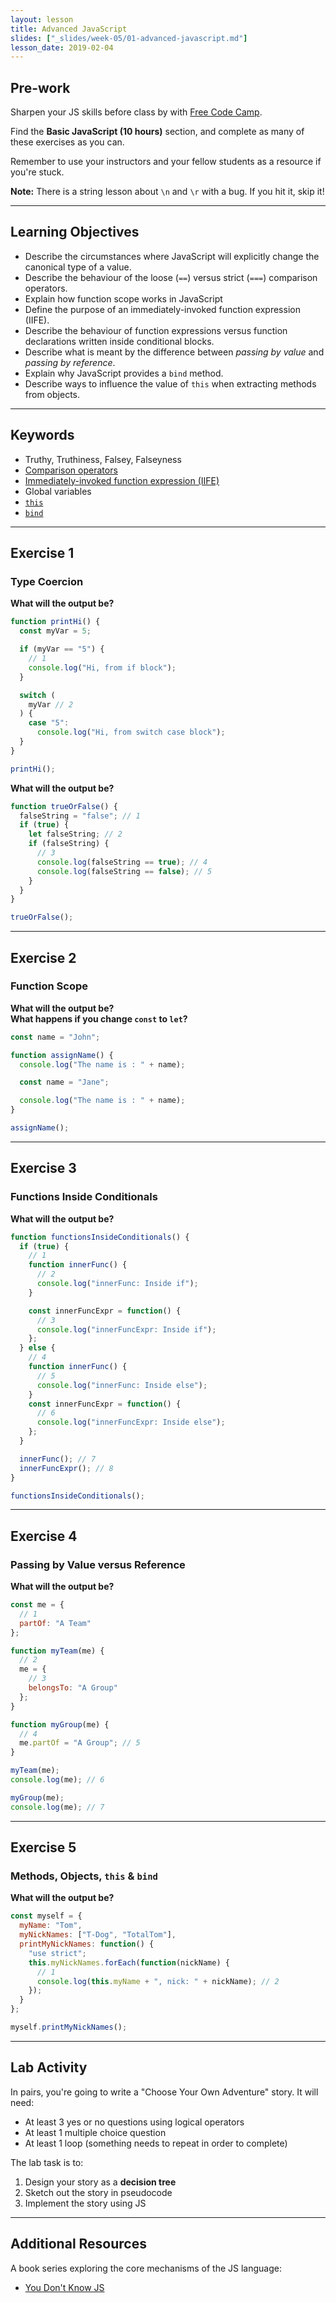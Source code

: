 ```yaml
---
layout: lesson
title: Advanced JavaScript
slides: ["_slides/week-05/01-advanced-javascript.md"]
lesson_date: 2019-02-04
---
```


## Pre-work

Sharpen your JS skills before class by with [Free Code Camp](http://www.freecodecamp.com/map).

Find the **Basic JavaScript (10 hours)** section, and complete as many of these exercises as you can.

Remember to use your instructors and your fellow students as a resource if you're stuck.

**Note:** There is a string lesson about `\n` and `\r` with a bug. If you hit it, skip it!

---

## Learning Objectives

- Describe the circumstances where JavaScript will explicitly change the canonical type of a value.
- Describe the behaviour of the loose (`==`) versus strict (`===`) comparison operators.
- Explain how function scope works in JavaScript
- Define the purpose of an immediately-invoked function expression (IIFE).
- Describe the behaviour of function expressions versus function declarations written inside conditional blocks.
- Describe what is meant by the difference between _passing by value_ and _passing by reference_.
- Explain why JavaScript provides a `bind` method.
- Describe ways to influence the value of `this` when extracting methods from objects.

---

## Keywords

- Truthy, Truthiness, Falsey, Falseyness
- [Comparison operators](https://developer.mozilla.org/en-US/docs/Web/JavaScript/Reference/Operators/Comparison_Operators)
- [Immediately-invoked function expression (IIFE)](https://developer.mozilla.org/en-US/docs/Glossary/IIFE)
- Global variables
- [`this`](https://developer.mozilla.org/en/docs/Web/JavaScript/Reference/Operators/this)
- [`bind`](https://developer.mozilla.org/en-US/docs/Web/JavaScript/Reference/Global_Objects/Function/bind)

---

## Exercise 1

### Type Coercion

**What will the output be?**

```js
function printHi() {
  const myVar = 5;

  if (myVar == "5") {
    // 1
    console.log("Hi, from if block");
  }

  switch (
    myVar // 2
  ) {
    case "5":
      console.log("Hi, from switch case block");
  }
}

printHi();
```

**What will the output be?**

```js
function trueOrFalse() {
  falseString = "false"; // 1
  if (true) {
    let falseString; // 2
    if (falseString) {
      // 3
      console.log(falseString == true); // 4
      console.log(falseString == false); // 5
    }
  }
}

trueOrFalse();
```

---

## Exercise 2

### Function Scope

**What will the output be?** <br/>
**What happens if you change `const` to `let`?**

```js
const name = "John";

function assignName() {
  console.log("The name is : " + name);

  const name = "Jane";

  console.log("The name is : " + name);
}

assignName();
```

---

## Exercise 3

### Functions Inside Conditionals

**What will the output be?**

```js
function functionsInsideConditionals() {
  if (true) {
    // 1
    function innerFunc() {
      // 2
      console.log("innerFunc: Inside if");
    }

    const innerFuncExpr = function() {
      // 3
      console.log("innerFuncExpr: Inside if");
    };
  } else {
    // 4
    function innerFunc() {
      // 5
      console.log("innerFunc: Inside else");
    }
    const innerFuncExpr = function() {
      // 6
      console.log("innerFuncExpr: Inside else");
    };
  }

  innerFunc(); // 7
  innerFuncExpr(); // 8
}

functionsInsideConditionals();
```

---

## Exercise 4

### Passing by Value versus Reference

**What will the output be?**

```js
const me = {
  // 1
  partOf: "A Team"
};

function myTeam(me) {
  // 2
  me = {
    // 3
    belongsTo: "A Group"
  };
}

function myGroup(me) {
  // 4
  me.partOf = "A Group"; // 5
}

myTeam(me);
console.log(me); // 6

myGroup(me);
console.log(me); // 7
```

---

## Exercise 5

### Methods, Objects, `this` & `bind`

**What will the output be?**

```js
const myself = {
  myName: "Tom",
  myNickNames: ["T-Dog", "TotalTom"],
  printMyNickNames: function() {
    "use strict";
    this.myNickNames.forEach(function(nickName) {
      // 1
      console.log(this.myName + ", nick: " + nickName); // 2
    });
  }
};

myself.printMyNickNames();
```

---

## Lab Activity

In pairs, you're going to write a "Choose Your Own Adventure" story. It will need:

- At least 3 yes or no questions using logical operators
- At least 1 multiple choice question
- At least 1 loop (something needs to repeat in order to complete)

The lab task is to:

1.  Design your story as a **decision tree**
2.  Sketch out the story in pseudocode
3.  Implement the story using JS

---

## Additional Resources

A book series exploring the core mechanisms of the JS language:

- [You Don't Know JS](https://github.com/getify/You-Dont-Know-JS)
